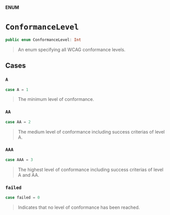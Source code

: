 **ENUM**

# `ConformanceLevel`

```swift
public enum ConformanceLevel: Int
```

> An enum specifying all WCAG conformance levels.

## Cases
### `A`

```swift
case A = 1
```

> The minimum level of conformance.

### `AA`

```swift
case AA = 2
```

> The medium level of conformance including success criterias of level A.

### `AAA`

```swift
case AAA = 3
```

> The highest level of conformance including success criterias of level A and AA.

### `failed`

```swift
case failed = 0
```

> Indicates that no level of conformance has been reached.
